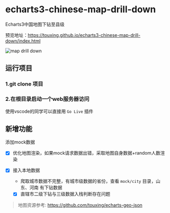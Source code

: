 # echarts3-chinese-map-drill-down
Echarts3中国地图下钻至县级

预览地址：https://touxing.github.io/echarts3-chinese-map-drill-down/index.html

![map drill down](./static/img/map2.gif)

## 运行项目

### 1.git clone 项目

### 2.在根目录启动一个web服务器访问
使用vscode的同学可以直接用 `Go Live` 插件

## 新增功能

添加mock数据
- [x] 优化地图渲染，如果mock请求数据出错，采取地图自身数据+random人数渲染

- [x] 接入本地数据
  - 爬取城市数据不完整，有城市级数据的省份，查看 `mock/city` 目录，山东、河南 有下钻数据
  - [x] 直辖市二级下钻与三级数据入栈判断存在问题

> 地图资源参考: https://github.com/touxing/echarts-geo-json
